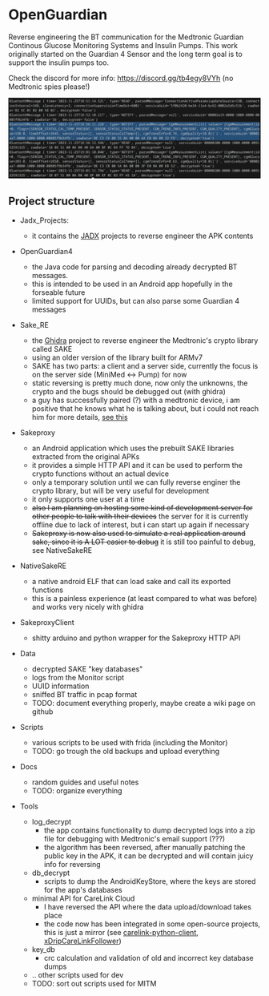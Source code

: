 # OpenGuardian

Reverse engineering the BT communication for the Medtronic Guardian Continous Glucose Monitoring Systems and Insulin Pumps. This work originally started on the Guardian 4 Sensor and the long term goal is to support the insulin pumps too. 

Check the discord for more info: https://discord.gg/tb4egy8VYh (no Medtronic spies please!)

![alt text](data/banner.png)

## Project structure

- Jadx_Projects: 
	- it contains the [JADX](https://github.com/skylot/jadx) projects to reverse engineer the APK contents  
	
- OpenGuardian4
	 - the Java code for parsing and decoding already decrypted BT messages. 
	 - this is intended to be used in an Android app hopefully in the forseable future
	- limited support for UUIDs, but can also parse some Guardian 4 messages

- Sake_RE
	- the [Ghidra](https://github.com/NationalSecurityAgency/ghidra) project to reverse engineer the Medtronic's crypto library called SAKE
	- using an older version of the library built for ARMv7
	- SAKE has two parts: a client and a server side, currently the focus is on the server side (MiniMed <-> Pump) for now
	- static reversing is pretty much done, now only the unknowns, the crypto and the bugs should be debugged out (with ghidra)
	- a guy has successfully paired (?) with a medtronic device, i am positive that he knows what he is talking about, but i could not reach him for more details, [see this](./data/info.png)
	
- Sakeproxy
	- an Android application which uses the prebuilt SAKE libraries extracted from the original APKs
	- it provides a simple HTTP API and it can be used to perform the crypto functions without an actual device
	- only a temporary solution until we can fully reverse enginer the crypto library, but will be very useful for development
	- it only supports one user at a time
	- <del>also I am planning on hosting some kind of development server for other people to talk with their devices</del> the server for it is currently offline due to lack of interest, but i can start up again if necessary
	- <del>Sakeproxy is now also used to simulate a real application around sake, since it is A LOT easier to debug</del> it is still too painful to debug, see NativeSakeRE

- NativeSakeRE
  - a native android ELF that can load sake and call its exported functions
  - this is a painless experience (at least compared to what was before) and works very nicely with ghidra
  
- SakeproxyClient
  - shitty arduino and python wrapper for the Sakeproxy HTTP API 

- Data 
	- decrypted SAKE "key databases"
	- logs from the Monitor script
	- UUID information
	- sniffed BT traffic in pcap format
	- TODO: document everything properly, maybe create a wiki page on github
	
- Scripts
	- various scripts to be used with frida (including the Monitor)
	- TODO: go trough the old backups and upload everything

- Docs
	- random guides and useful notes
	- TODO: organize everything

- Tools
	- log_decrypt
		- the app contains functionality to dump decrypted logs into a zip file for debugging with Medtronic's email support (???)
		- the algorithm has been reversed, after manually patching the public key in the APK, it can be decrypted and will contain juicy info for reversing
	- db_decrypt
		- scripts to dump the AndroidKeyStore, where the keys are stored for the app's databases
	- minimal API for CareLink Cloud
		- I have reversed the API where the data upload/download takes place
		- the code now has been integrated in some open-source projects, this is just a mirror (see  [carelink-python-client](https://github.com/ondrej1024/carelink-python-client), [xDripCareLinkFollower](https://github.com/benceszasz/xDripCareLinkFollower/))
	- key_db
    	- crc calculation and validation of old and incorrect key database dumps 
	- .. other scripts used for dev
	- TODO: sort out scripts used for MITM